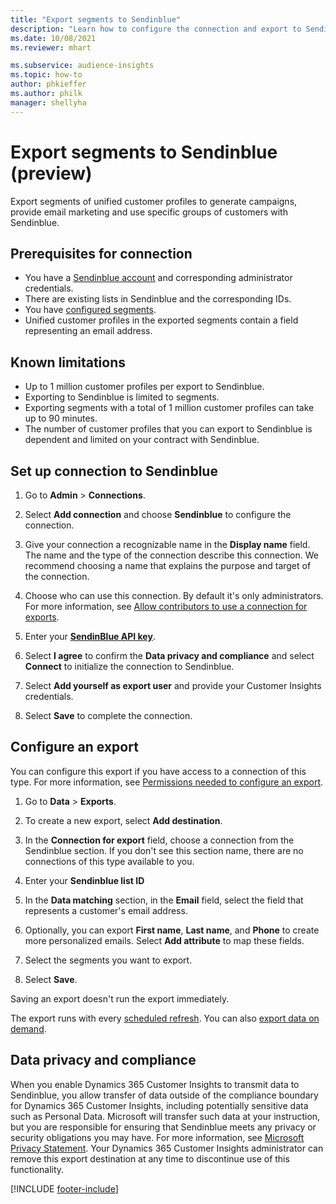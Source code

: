 ```yaml
---
title: "Export segments to Sendinblue"
description: "Learn how to configure the connection and export to Sendinblue."
ms.date: 10/08/2021
ms.reviewer: mhart

ms.subservice: audience-insights
ms.topic: how-to
author: phkieffer
ms.author: philk
manager: shellyha
---
```


# Export segments to Sendinblue (preview)

Export segments of unified customer profiles to generate campaigns, provide email marketing and use specific groups of customers with Sendinblue.

## Prerequisites for connection

-	You have a [Sendinblue account](https://www.sendinblue.com/) and corresponding administrator credentials.
-	There are existing lists in Sendinblue and the corresponding IDs.
-	You have [configured segments](segments.md).
-	Unified customer profiles in the exported segments contain a field representing an email address.

## Known limitations

- Up to 1 million customer profiles per export to Sendinblue.
- Exporting to Sendinblue is limited to segments.
- Exporting segments with a total of 1 million customer profiles can take up to 90 minutes. 
- The number of customer profiles that you can export to Sendinblue is dependent and limited on your contract with Sendinblue.

## Set up connection to Sendinblue

1. Go to **Admin** > **Connections**.

1. Select **Add connection** and choose **Sendinblue** to configure the connection.

1. Give your connection a recognizable name in the **Display name** field. The name and the type of the connection describe this connection. We recommend choosing a name that explains the purpose and target of the connection.

1. Choose who can use this connection. By default it's only administrators. For more information, see [Allow contributors to use a connection for exports](connections.md#allow-contributors-to-use-a-connection-for-exports).

1. Enter your **[SendinBlue API key](https://developers.sendinblue.com/docs/getting-started#:~:text=Get%20your%20API%20key&text=You%20can%20create%20one%20from,your%20settings%20This%20API%20key)**.

1. Select **I agree** to confirm the **Data privacy and compliance** and select **Connect** to initialize the connection to Sendinblue.

1. Select **Add yourself as export user** and provide your Customer Insights credentials.

1. Select **Save** to complete the connection.

## Configure an export

You can configure this export if you have access to a connection of this type. For more information, see [Permissions needed to configure an export](export-destinations.md#set-up-a-new-export).

1. Go to **Data** > **Exports**.

1. To create a new export, select **Add destination**.

1. In the **Connection for export** field, choose a connection from the Sendinblue section. If you don't see this section name, there are no connections of this type available to you.

1. Enter your **Sendinblue list ID** 

1. In the **Data matching** section, in the **Email** field, select the field that represents a customer's email address. 

1. Optionally, you can export **First name**, **Last name**, and **Phone**  to create more personalized emails. Select **Add attribute** to map these fields.

1. Select the segments you want to export. 

1. Select **Save**.

Saving an export doesn't run the export immediately.

The export runs with every [scheduled refresh](system.md#schedule-tab). 
You can also [export data on demand](export-destinations.md#run-exports-on-demand). 


## Data privacy and compliance

When you enable Dynamics 365 Customer Insights to transmit data to Sendinblue, you allow transfer of data outside of the compliance boundary for Dynamics 365 Customer Insights, including potentially sensitive data such as Personal Data. Microsoft will transfer such data at your instruction, but you are responsible for ensuring that Sendinblue meets any privacy or security obligations you may have. For more information, see [Microsoft Privacy Statement](https://go.microsoft.com/fwlink/?linkid=396732).
Your Dynamics 365 Customer Insights administrator can remove this export destination at any time to discontinue use of this functionality.


[!INCLUDE [footer-include](includes/footer-banner.md)]

